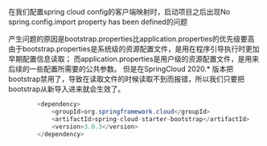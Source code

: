 

在我们配置spring cloud config的客户端映射时，启动项目之后出现No spring.config.import property has been defined的问题


产生问题的原因是bootstrap.properties比application.properties的优先级要高
由于bootstrap.properties是系统级的资源配置文件，是用在程序引导执行时更加早期配置信息读取；
而application.properties是用户级的资源配置文件，是用来后续的一些配置所需要的公共参数。
但是在SpringCloud 2020.* 版本把bootstrap禁用了，导致在读取文件的时候读取不到而报错，所以我们只要把bootstrap从新导入进来就会生效了。

```java
        <dependency>
            <groupId>org.springframework.cloud</groupId>
            <artifactId>spring-cloud-starter-bootstrap</artifactId>
            <version>3.0.3</version>
        </dependency>
```
